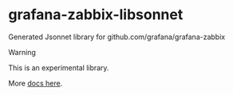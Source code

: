 # grafana-zabbix-libsonnet

Generated Jsonnet library for github.com/grafana/grafana-zabbix

> [!WARNING]
> This is an experimental library.

More [docs here](https://github.com/grafana/grafana-zabbix-libsonnet/tree/main/zabbix-query-libsonnet/docs).
